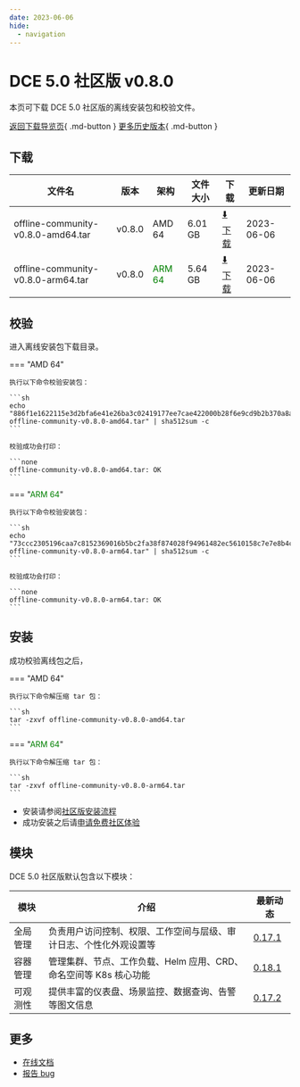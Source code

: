 ```yaml
---
date: 2023-06-06
hide:
  - navigation
---
```


# DCE 5.0 社区版 v0.8.0

本页可下载 DCE 5.0 社区版的离线安装包和校验文件。

[返回下载导览页](../index.md){ .md-button } [更多历史版本](./dce5-installer-history.md){ .md-button }

## 下载

| 文件名                      | 版本    | 架构 | 文件大小 | 下载         | 更新日期  |
| -------------------------- | ------- | --- | ------- | ---------- | -------- |
| offline-community-v0.8.0-amd64.tar | v0.8.0 | AMD 64 | 6.01 GB | [:arrow_down: 下载](https://qiniu-download-public.daocloud.io/DaoCloud_Enterprise/dce5/offline-community-v0.8.0-amd64.tar) | 2023-06-06 |
| offline-community-v0.8.0-arm64.tar | v0.8.0 | <font color="green">ARM 64</font> | 5.64 GB | [:arrow_down: 下载](https://qiniu-download-public.daocloud.io/DaoCloud_Enterprise/dce5/offline-community-v0.8.0-arm64.tar) | 2023-06-06 |

## 校验

进入离线安装包下载目录。

=== "AMD 64"

    执行以下命令校验安装包：

    ```sh
    echo "886f1e1622115e3d2bfa6e41e26ba3c02419177ee7cae422000b28f6e9cd9b2b370a8a737be90328ee1b048c02811b4b31443638960b3cd24acf9ce0b9848320  offline-community-v0.8.0-amd64.tar" | sha512sum -c
    ```

    校验成功会打印：

    ```none
    offline-community-v0.8.0-amd64.tar: OK
    ```

=== "<font color="green">ARM 64</font>"

    执行以下命令校验安装包：

    ```sh
    echo "73ccc2305196caa7c8152369016b5bc2fa38f874028f94961482ec5610158c7e7e8b4c3f7a335e473a28953e5ffeff27bb6ee7d132b3b1ae8e49ddd711993c21  offline-community-v0.8.0-arm64.tar" | sha512sum -c
    ```

    校验成功会打印：

    ```none
    offline-community-v0.8.0-arm64.tar: OK
    ```

## 安装

成功校验离线包之后，

=== "AMD 64"

    执行以下命令解压缩 tar 包：

    ```sh
    tar -zxvf offline-community-v0.8.0-amd64.tar
    ```

=== "<font color="green">ARM 64</font>"

    执行以下命令解压缩 tar 包：

    ```sh
    tar -zxvf offline-community-v0.8.0-arm64.tar
    ```

- 安装请参阅[社区版安装流程](../../install/community/k8s/online.md#_2)
- 成功安装之后请[申请免费社区体验](../../dce/license0.md)

## 模块

DCE 5.0 社区版默认包含以下模块：

| 模块 | 介绍 | 最新动态 |
| --- | ---- | ------ |
| 全局管理 | 负责用户访问控制、权限、工作空间与层级、审计日志、个性化外观设置等 | [0.17.1](../../ghippo/intro/release-notes.md#v0171) |
| 容器管理 | 管理集群、节点、工作负载、Helm 应用、CRD、命名空间等 K8s 核心功能 | [0.18.1](../../kpanda/intro/release-notes.md#v0181) |
| 可观测性 | 提供丰富的仪表盘、场景监控、数据查询、告警等图文信息 | [0.17.2](../../insight/intro/releasenote.md#v0170) |

## 更多

- [在线文档](../../dce/index.md)
- [报告 bug](https://github.com/DaoCloud/DaoCloud-docs/issues)
